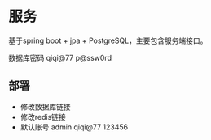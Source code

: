 # 服务

基于spring boot + jpa + PostgreSQL，主要包含服务端接口。

数据库密码
qiqi@77
p@ssw0rd

## 部署
+ 修改数据库链接
+ 修改redis链接
+ 默认账号 admin qiqi@77 123456